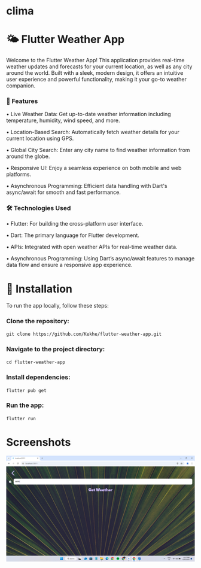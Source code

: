 # clima

# 🌤️ Flutter Weather App

Welcome to the Flutter Weather App! This application provides real-time weather updates and forecasts for your current location, as well as any city around the world. Built with a sleek, modern design, it offers an intuitive user experience and powerful functionality, making it your go-to weather companion.

### 🚀 Features

• Live Weather Data: Get up-to-date weather information including temperature, humidity, wind speed, and more.

• Location-Based Search: Automatically fetch weather details for your current location using GPS.

• Global City Search: Enter any city name to find weather information from around the globe.

• Responsive UI: Enjoy a seamless experience on both mobile and web platforms.

• Asynchronous Programming: Efficient data handling with Dart's async/await for smooth and fast performance.

### 🛠️ Technologies Used

• Flutter: For building the cross-platform user interface.

• Dart: The primary language for Flutter development.

• APIs: Integrated with open weather APIs for real-time weather data.

• Asynchronous Programming: Using Dart’s async/await features to manage data flow and ensure a responsive app experience.

# 🔧 Installation
To run the app locally, follow these steps:

### Clone the repository:

    git clone https://github.com/Kekhe/flutter-weather-app.git
    
### Navigate to the project directory:

    cd flutter-weather-app
    
### Install dependencies:

    flutter pub get
    
### Run the app:

    flutter run

# Screenshots
![Project Screenshot](location.png)
